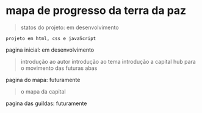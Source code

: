 <h1>mapa de progresso da terra da paz</h1>

> statos do projeto: em desenvolvimento

```
projeto em html, css e javaScript
```

pagina inicial: em desenvolvimento
> introdução ao autor
> introdução ao tema
> introdução a capital
> hub para o movimento das futuras abas

pagina do mapa: futuramente
> o mapa da capital

pagina das guildas: futuramente
>
